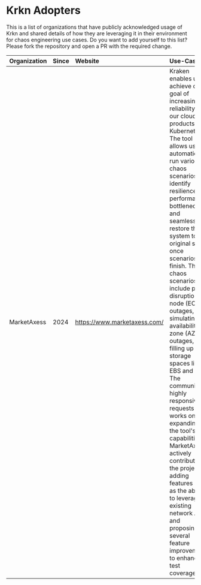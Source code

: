 # Krkn Adopters

This is a list of organizations that have publicly acknowledged usage of Krkn and shared details of how they are leveraging it in their environment for chaos engineering use cases. Do you want to add yourself to this list? Please fork the repository and open a PR with the required change. 

| Organization | Since | Website | Use-Case |
|:-|:-|:-|:-|
| MarketAxess | 2024 | https://www.marketaxess.com/ | Kraken enables us to achieve our goal of increasing the reliability of our cloud products on Kubernetes. The tool allows us to automatically run various chaos scenarios, identify resilience and performance bottlenecks, and seamlessly restore the system to its original state once scenarios finish. These chaos scenarios include pod disruptions, node (EC2) outages, simulating availability zone (AZ) outages, and filling up storage spaces like EBS and EFS. The community is highly responsive to requests and works on expanding the tool's capabilities. MarketAxess actively contributes to the project, adding features such as the ability to leverage existing network ACLs and proposing several feature improvements to enhance test coverage. |
